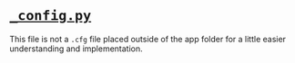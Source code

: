 # [`_config.py`](https://github.com/ineshbose/boyd_bot_messenger/blob/master/boyd_bot/_config.py)

This file is not a `.cfg` file placed outside of the app folder for a little easier understanding and implementation.